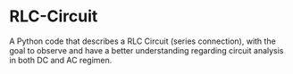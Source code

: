 # RLC-Circuit
A Python code that describes a RLC Circuit (series connection), with the goal to observe and have a better understanding regarding circuit analysis in both DC and AC regimen.
